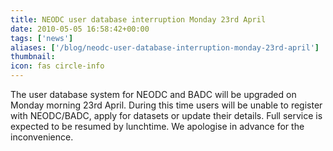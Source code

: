 ```yaml
---
title: NEODC user database interruption Monday 23rd April
date: 2010-05-05 16:58:42+00:00
tags: ['news']
aliases: ['/blog/neodc-user-database-interruption-monday-23rd-april']
thumbnail: 
icon: fas circle-info
---
```

The user database system for NEODC and BADC will be upgraded on Monday morning 23rd April. During this time users will be unable to register with NEODC/BADC, apply for datasets or update their details.
Full service is expected to be resumed by lunchtime. We apologise in advance for the inconvenience.

 

